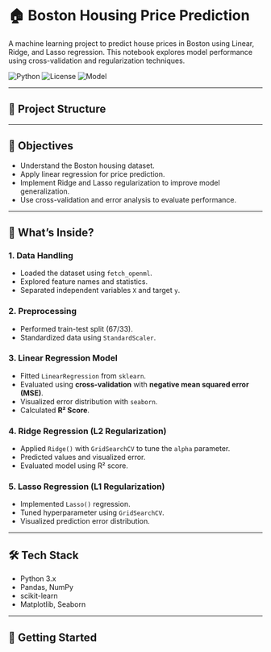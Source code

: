 # 🏠 Boston Housing Price Prediction

A machine learning project to predict house prices in Boston using Linear, Ridge, and Lasso regression. This notebook explores model performance using cross-validation and regularization techniques.

![Python](https://img.shields.io/badge/Python-3.10-blue.svg)
![License](https://img.shields.io/badge/License-MIT-green.svg)
![Model](https://img.shields.io/badge/Model-Linear%20Regression-orange)

---

## 📂 Project Structure


---

## 📌 Objectives

- Understand the Boston housing dataset.
- Apply linear regression for price prediction.
- Implement Ridge and Lasso regularization to improve model generalization.
- Use cross-validation and error analysis to evaluate performance.

---

## 🧠 What’s Inside?

### 1. Data Handling
- Loaded the dataset using `fetch_openml`.
- Explored feature names and statistics.
- Separated independent variables `X` and target `y`.

### 2. Preprocessing
- Performed train-test split (67/33).
- Standardized data using `StandardScaler`.

### 3. Linear Regression Model
- Fitted `LinearRegression` from `sklearn`.
- Evaluated using **cross-validation** with **negative mean squared error (MSE)**.
- Visualized error distribution with `seaborn`.
- Calculated **R² Score**.

### 4. Ridge Regression (L2 Regularization)
- Applied `Ridge()` with `GridSearchCV` to tune the `alpha` parameter.
- Predicted values and visualized error.
- Evaluated model using R² score.

### 5. Lasso Regression (L1 Regularization)
- Implemented `Lasso()` regression.
- Tuned hyperparameter using `GridSearchCV`.
- Visualized prediction error distribution.

---

## 🛠️ Tech Stack

- Python 3.x
- Pandas, NumPy
- scikit-learn
- Matplotlib, Seaborn

---

## 🚀 Getting Started

